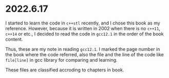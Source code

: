 # 2022.6.17

I started to learn the code in `c++stl` recently, and I chose this book as my reference. However, because it is written in 2002 when there is no `c++11`, `c++14` or etc., I decided to read the code in `gcc12.1` in the order of the book content. 

Thus, these are my note in reading `gcc12.1`. I marked the page number in the book where the code referred, also the file and the line of the code like `file[line]` in gcc library for comparing and learning.

These files are classified accroding to chapters in book.